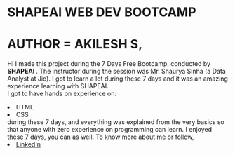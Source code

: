 # SHAPEAI WEB DEV BOOTCAMP

# AUTHOR = AKILESH S,

Hi I made this project during the 7 Days Free Bootcamp, conducted by <b> SHAPEAI </b>.
The instructor during the session was Mr. Shaurya Sinha (a Data Analyst at Jio). I got to learn a lot during these 7 days and it was an amazing experience learning with SHAPEAI.
<br>I got to have hands on experience on:
<li>HTML
<li>CSS
<br>during these 7 days, and everything was explained from the very basics so that anyone with zero experience on programming can learn.
I enjoyed these 7 days, you can as well. 
To know more about me or follow,

<li><a href="http://www.linkedin.com/in/Akilesh--S">LinkedIn</a> 
